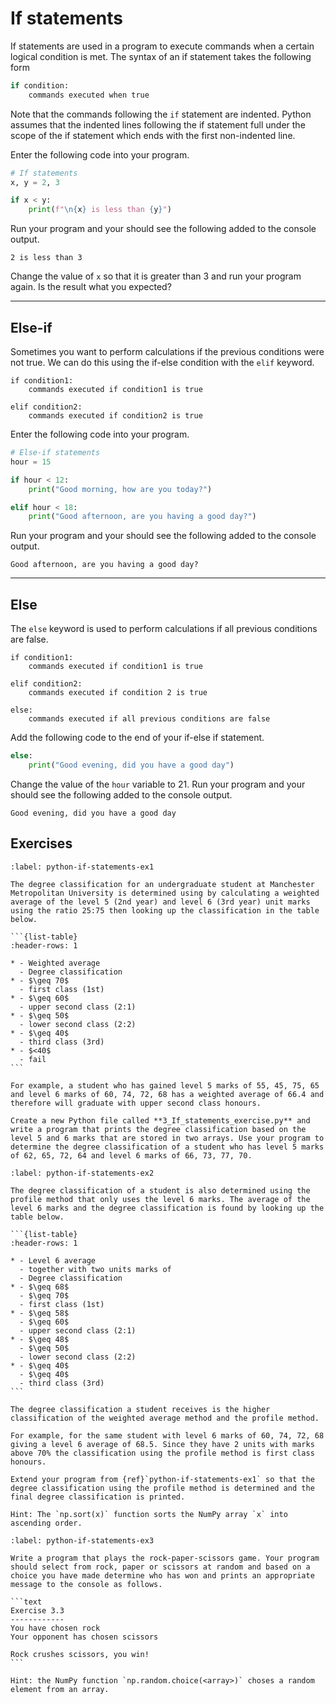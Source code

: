 # If statements

If statements are used in a program to execute commands when a certain logical condition is met. The syntax of an if statement takes the following form

```python
if condition:
    commands executed when true
```

Note that the commands following the `if` statement are indented. Python assumes that the indented lines following the if statement full under the scope of the if statement which ends with the first non-indented line.

Enter the following code into your program.

```python
# If statements
x, y = 2, 3

if x < y:
    print(f"\n{x} is less than {y}")
```

Run your program and your should see the following added to the console output.

```text
2 is less than 3
```

Change the value of `x` so that it is greater than 3 and run your program again. Is the result what you expected?

---

## Else-if

Sometimes you want to perform calculations if the previous conditions were not true. We can do this using the if-else condition with the `elif` keyword.

```text
if condition1:
    commands executed if condition1 is true

elif condition2:
    commands executed if condition2 is true
```

Enter the following code into your program.

```python
# Else-if statements
hour = 15

if hour < 12:
    print("Good morning, how are you today?")

elif hour < 18:
    print("Good afternoon, are you having a good day?")
```

Run your program and your should see the following added to the console output.

```text
Good afternoon, are you having a good day?
```

---

## Else

The `else` keyword is used to perform calculations if all previous conditions are false.

```text
if condition1:
    commands executed if condition1 is true

elif condition2:
    commands executed if condition 2 is true
    
else:
    commands executed if all previous conditions are false
```

Add the following code to the end of your if-else if statement.

```python
else:
    print("Good evening, did you have a good day")
```

Change the value of the `hour` variable to 21. Run your program and your should see the following added to the console output.

```text
Good evening, did you have a good day
```

## Exercises

````{exercise}
:label: python-if-statements-ex1

The degree classification for an undergraduate student at Manchester Metropolitan University is determined using by calculating a weighted average of the level 5 (2nd year) and level 6 (3rd year) unit marks using the ratio 25:75 then looking up the classification in the table below.

```{list-table}
:header-rows: 1

* - Weighted average
  - Degree classification
* - $\geq 70$ 
  - first class (1st)
* - $\geq 60$
  - upper second class (2:1)
* - $\geq 50$
  - lower second class (2:2)
* - $\geq 40$
  - third class (3rd)
* - $<40$
  - fail
```

For example, a student who has gained level 5 marks of 55, 45, 75, 65 and level 6 marks of 60, 74, 72, 68 has a weighted average of 66.4 and therefore will graduate with upper second class honours.

Create a new Python file called **3_If_statements_exercise.py** and write a program that prints the degree classification based on the level 5 and 6 marks that are stored in two arrays. Use your program to determine the degree classification of a student who has level 5 marks of 62, 65, 72, 64 and level 6 marks of 66, 73, 77, 70. 
````

````{exercise}
:label: python-if-statements-ex2

The degree classification of a student is also determined using the profile method that only uses the level 6 marks. The average of the level 6 marks and the degree classification is found by looking up the table below.

```{list-table}
:header-rows: 1

* - Level 6 average
  - together with two units marks of
  - Degree classification
* - $\geq 68$
  - $\geq 70$
  - first class (1st)
* - $\geq 58$
  - $\geq 60$
  - upper second class (2:1)
* - $\geq 48$
  - $\geq 50$
  - lower second class (2:2)
* - $\geq 40$
  - $\geq 40$
  - third class (3rd)
```

The degree classification a student receives is the higher classification of the weighted average method and the profile method. 

For example, for the same student with level 6 marks of 60, 74, 72, 68 giving a level 6 average of 68.5. Since they have 2 units with marks above 70% the classification using the profile method is first class honours.

Extend your program from {ref}`python-if-statements-ex1` so that the degree classification using the profile method is determined and the final degree classification is printed. 

Hint: The `np.sort(x)` function sorts the NumPy array `x` into ascending order.
````

````{exercise}
:label: python-if-statements-ex3

Write a program that plays the rock-paper-scissors game. Your program should select from rock, paper or scissors at random and based on a choice you have made determine who has won and prints an appropriate message to the console as follows.

```text
Exercise 3.3
------------
You have chosen rock
Your opponent has chosen scissors

Rock crushes scissors, you win!
```

Hint: the NumPy function `np.random.choice(<array>)` choses a random element from an array.
````
